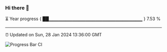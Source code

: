 ### Hi there 👋

⏳ Year progress { ██▁▁▁▁▁▁▁▁▁▁▁▁▁▁▁▁▁▁▁▁▁▁▁▁▁▁▁▁ } 7.53 %

---

⏰ Updated on Sun, 28 Jan 2024 13:36:00 GMT

![Progress Bar CI](https://github.com/IshwaranRudhara/GIT-ACTION/workflows/Progress%20Bar%20CI/badge.svg)
